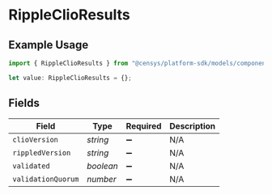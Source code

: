 # RippleClioResults

## Example Usage

```typescript
import { RippleClioResults } from "@censys/platform-sdk/models/components";

let value: RippleClioResults = {};
```

## Fields

| Field              | Type               | Required           | Description        |
| ------------------ | ------------------ | ------------------ | ------------------ |
| `clioVersion`      | *string*           | :heavy_minus_sign: | N/A                |
| `rippledVersion`   | *string*           | :heavy_minus_sign: | N/A                |
| `validated`        | *boolean*          | :heavy_minus_sign: | N/A                |
| `validationQuorum` | *number*           | :heavy_minus_sign: | N/A                |